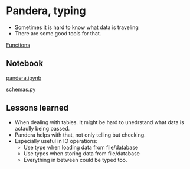 # Pandera, typing

- Sometimes it is hard to know what data is traveling
- There are some good tools for that.



[Functions](https://gitlab.com/aidiss/va-model/-/blob/main/src/va_model/preprocessing/data/database.py) 

## Notebook

[pandera.ipynb](pandera.ipynb)

[schemas.py](schemas.py)

## Lessons learned

- When dealing with tables. It might be hard to unedrstand what data is actaully being passed.
- Pandera helps with that, not only telling but checking.
- Especially useful in IO operations:
  - Use type when loading data from file/database
  - Use types when storing data from file/database
  - Everything in between could be typed too.